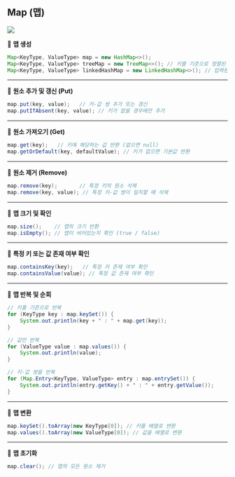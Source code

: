 ## **Map (맵)**

<img src="https://miro.medium.com/v2/resize:fit:1086/1*b7bd4tJ7GiDYnvScHtCNTA.png">

<br>

📍 **맵 생성**
```java
Map<KeyType, ValueType> map = new HashMap<>();
Map<KeyType, ValueType> treeMap = new TreeMap<>(); // 키를 기준으로 정렬된 TreeMap 사용
Map<KeyType, ValueType> linkedHashMap = new LinkedHashMap<>(); // 입력된 순서대로 저장
```

---

📍 **원소 추가 및 갱신 (Put)**
```java
map.put(key, value);   // 키-값 쌍 추가 또는 갱신
map.putIfAbsent(key, value); // 키가 없을 경우에만 추가
```

---

📍 **원소 가져오기 (Get)**
```java
map.get(key);   // 키에 해당하는 값 반환 (없으면 null)
map.getOrDefault(key, defaultValue); // 키가 없으면 기본값 반환
```

---

📍 **원소 제거 (Remove)**
```java
map.remove(key);       // 특정 키의 원소 삭제
map.remove(key, value); // 특정 키-값 쌍이 일치할 때 삭제
```

---

📍 **맵 크기 및 확인**
```java
map.size();    // 맵의 크기 반환
map.isEmpty(); // 맵이 비어있는지 확인 (true / false)
```

---

📍 **특정 키 또는 값 존재 여부 확인**
```java
map.containsKey(key);   // 특정 키 존재 여부 확인
map.containsValue(value); // 특정 값 존재 여부 확인
```

---

📍 **맵 반복 및 순회**
```java
// 키를 기준으로 반복
for (KeyType key : map.keySet()) {
    System.out.println(key + " : " + map.get(key));
}

// 값만 반복
for (ValueType value : map.values()) {
    System.out.println(value);
}

// 키-값 쌍을 반복
for (Map.Entry<KeyType, ValueType> entry : map.entrySet()) {
    System.out.println(entry.getKey() + " : " + entry.getValue());
}
```

---

📍 **맵 변환**
```java
map.keySet().toArray(new KeyType[0]); // 키를 배열로 변환
map.values().toArray(new ValueType[0]); // 값을 배열로 변환
```

---

📍 **맵 초기화**
```java
map.clear(); // 맵의 모든 원소 제거
```
